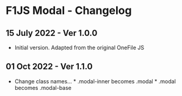 # F1JS Modal - Changelog

## 15 July 2022 - Ver 1.0.0
  - Initial version. Adapted from the original OneFile JS

## 01 Oct 2022 - Ver 1.1.0
  - Change class names...
 		* .modal-inner becomes .modal
 		* .modal becomes .modal-base

